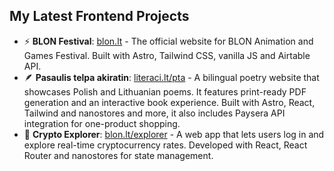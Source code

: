 ## My Latest Frontend Projects

- ⚡ **BLON Festival**: [blon.lt](https://blon.lt/) - The official website for BLON Animation and Games Festival. Built with Astro, Tailwind CSS, vanilla JS and Airtable API.
- 🪶 **Pasaulis telpa akiratin**: [literaci.lt/pta](https://literaci.lt/pta) - A bilingual poetry website that showcases Polish and Lithuanian poems. It features print-ready PDF generation and an interactive book experience. Built with Astro, React, Tailwind and nanostores and more, it also includes Paysera API integration for one-product shopping.
- 💎 **Crypto Explorer**: [blon.lt/explorer](https://blon.lt/explorer/) - A web app that lets users log in and explore real-time cryptocurrency rates. Developed with React, React Router and nanostores for state management.

<!--
**barelief/barelief** is a ✨ _special_ ✨ repository because its `README.md` (this file) appears on your GitHub profile.

Here are some ideas to get you started:

- 🔭 I’m currently working on ...
- 🌱 I’m currently learning ...
- 👯 I’m looking to collaborate on ...
- 🤔 I’m looking for help with ...
- 💬 Ask me about ...
- 📫 How to reach me: ...
- 😄 Pronouns: ...
- ⚡ Fun fact: ...
-->
